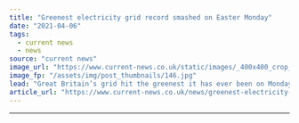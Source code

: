 ```yaml
---
title: "Greenest electricity grid record smashed on Easter Monday"
date: "2021-04-06"
tags: 
  - current news
  - news
source: "current news"
image_url: "https://www.current-news.co.uk/static/images/_400x400_crop_center-center/COP-control-room-Credit-National-Grid-ESO.jpg"
image_fp: "/assets/img/post_thumbnails/146.jpg"
lead: "​Great Britain’s grid hit the greenest it has ever been on Monday 5 April at 1pm, with carbon intensity dropping to 39gCO2/kWh."
article_url: "https://www.current-news.co.uk/news/greenest-electricity-grid-record-smashed-on-easter-monday?utm_source=rss-feeds&utm_medium=rss&utm_campaign=rss"
---
```


---

